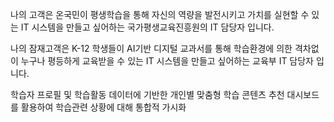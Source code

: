 나의 고객은 온국민이 평생학습을 통해 자신의 역량을 발전시키고 가치를 실현할 수 있는 IT 시스템을 만들고 싶어하는 국가평생교육진흥원의 IT 담당자 입니다.

나의 잠재고객은 K-12 학생들이 AI기반 디지털 교과서를 통해 학습환경에 의한 격차없이 누구나 평등하게 교육받을 수 있는 IT 시스템을 만들고 싶어하는 교육부 IT 담당자 입니다.


학습자 프로필 및 학습활동 데이터에 기반한 개인별 맞춤형 학습 콘텐츠 추천
대시보드를 활용하여 학습관련 상황에 대해 통합적 가시화
